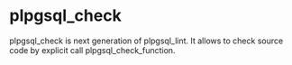 plpgsql_check
=============

plpgsql_check is next generation of plpgsql_lint. It allows to check source code by explicit call plpgsql_check_function.
